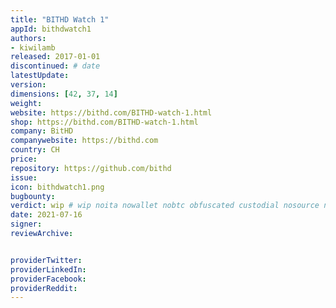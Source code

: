 ```yaml
---
title: "BITHD Watch 1"
appId: bithdwatch1
authors:
- kiwilamb
released: 2017-01-01
discontinued: # date
latestUpdate:
version:
dimensions: [42, 37, 14]
weight: 
website: https://bithd.com/BITHD-watch-1.html
shop: https://bithd.com/BITHD-watch-1.html
company: BitHD
companywebsite: https://bithd.com
country: CH
price: 
repository: https://github.com/bithd
issue:
icon: bithdwatch1.png
bugbounty:
verdict: wip # wip noita nowallet nobtc obfuscated custodial nosource nonverifiable reproducible bounty defunct
date: 2021-07-16
signer:
reviewArchive:


providerTwitter: 
providerLinkedIn: 
providerFacebook: 
providerReddit: 
---
```


